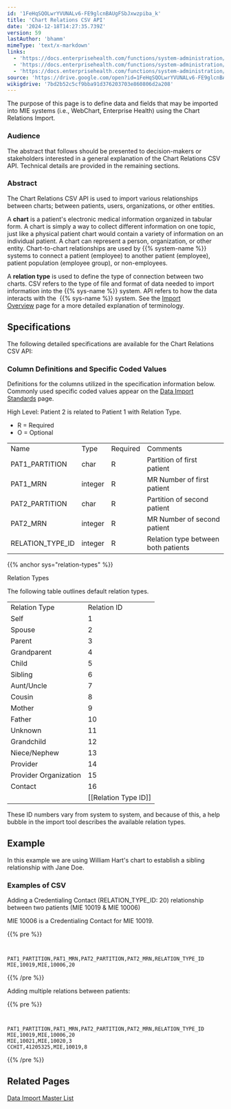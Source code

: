 ```yaml
---
id: '1FeHqSQOLwrYVUNALv6-FE9glcnBAUgFSbJxwzpiba_k'
title: 'Chart Relations CSV API'
date: '2024-12-18T14:27:35.739Z'
version: 59
lastAuthor: 'bhamm'
mimeType: 'text/x-markdown'
links:
  - 'https://docs.enterprisehealth.com/functions/system-administration/data-migration/data-import-overview/'
  - 'https://docs.enterprisehealth.com/functions/system-administration/data-migration/data-import-standards/'
  - 'https://docs.enterprisehealth.com/functions/system-administration/data-migration/data-import-master-list/'
source: 'https://drive.google.com/open?id=1FeHqSQOLwrYVUNALv6-FE9glcnBAUgFSbJxwzpiba_k'
wikigdrive: '7bd2b52c5cf9bba91d376203703e860806d2a208'
---
```

The purpose of this page is to define data and fields that may be imported into MIE systems (i.e., WebChart, Enterprise Health) using the Chart Relations Import.

### Audience

The abstract that follows should be presented to decision-makers or stakeholders interested in a general explanation of the Chart Relations CSV API. Technical details are provided in the remaining sections.

### Abstract

The Chart Relations CSV API is used to import various relationships between charts; between patients, users, organizations, or other entities.

A **chart** is a patient's electronic medical information organized in tabular form. A chart is simply a way to collect different information on one topic, just like a physical patient chart would contain a variety of information on an individual patient. A chart can represent a person, organization, or other entity. Chart-to-chart relationships are used by {{% system-name %}} systems to connect a patient (employee) to another patient (employee), patient population (employee group), or non-employees.

A **relation type** is used to define the type of connection between two charts. CSV refers to the type of file and format of data needed to import information into the {{% sys-name %}} system. API refers to how the data interacts with the  {{% sys-name %}} system. See the [Import Overview](https://docs.enterprisehealth.com/functions/system-administration/data-migration/data-import-overview/) page for a more detailed explanation of terminology.

## Specifications

The following detailed specifications are available for the Chart Relations CSV API:

### Column Definitions and Specific Coded Values

Definitions for the columns utilized in the specification information below. Commonly used specific coded values appear on the [Data Import Standards](https://docs.enterprisehealth.com/functions/system-administration/data-migration/data-import-standards/) page.

High Level: Patient 2 is related to Patient 1 with Relation Type.

* R = Required
* O = Optional
<table>
<tr>
<td>Name</td>
<td>Type</td>
<td>Required</td>
<td>Comments</td>
</tr>
<tr>
<td>PAT1_PARTITION</td>
<td>char</td>
<td>R</td>
<td>Partition of first patient</td>
</tr>
<tr>
<td>PAT1_MRN</td>
<td>integer</td>
<td>R</td>
<td>MR Number of first patient</td>
</tr>
<tr>
<td>PAT2_PARTITION</td>
<td>char</td>
<td>R</td>
<td>Partition of second patient</td>
</tr>
<tr>
<td>PAT2_MRN</td>
<td>integer</td>
<td>R</td>
<td>MR Number of second patient</td>
</tr>
<tr>
<td>RELATION_TYPE_ID</td>
<td>integer</td>
<td>R</td>
<td>Relation type between both patients</td>
</tr>
</table>

{{% anchor sys="relation-types" %}}

Relation Types

The following table outlines default relation types.
<table>
<tr>
<td>Relation Type</td>
<td>Relation ID</td>
</tr>
<tr>
<td>Self</td>
<td>1</td>
</tr>
<tr>
<td>Spouse</td>
<td>2</td>
</tr>
<tr>
<td>Parent</td>
<td>3</td>
</tr>
<tr>
<td>Grandparent</td>
<td>4</td>
</tr>
<tr>
<td>Child</td>
<td>5</td>
</tr>
<tr>
<td>Sibling</td>
<td>6</td>
</tr>
<tr>
<td>Aunt/Uncle</td>
<td>7</td>
</tr>
<tr>
<td>Cousin</td>
<td>8</td>
</tr>
<tr>
<td>Mother</td>
<td>9</td>
</tr>
<tr>
<td>Father</td>
<td>10</td>
</tr>
<tr>
<td>Unknown</td>
<td>11</td>
</tr>
<tr>
<td>Grandchild</td>
<td>12</td>
</tr>
<tr>
<td>Niece/Nephew</td>
<td>13</td>
</tr>
<tr>
<td>Provider</td>
<td>14</td>
</tr>
<tr>
<td>Provider Organization</td>
<td>15</td>
</tr>
<tr>
<td>Contact</td>
<td>16</td>
</tr>
<tr>
<td></td>
<td>[[Relation Type ID]]</td>
</tr>
</table>

These ID numbers vary from system to system, and because of this, a help bubble in the import tool describes the available relation types.

## Example

In this example we are using William Hart's chart to establish a sibling relationship with Jane Doe.

### Examples of CSV

Adding a Credentialing Contact (RELATION_TYPE_ID: 20) relationship between two patients (MIE 10019 & MIE 10006)

MIE 10006 is a Credentialing Contact for MIE 10019.

{{% pre %}}
```


PAT1_PARTITION,PAT1_MRN,PAT2_PARTITION,PAT2_MRN,RELATION_TYPE_ID
MIE,10019,MIE,10006,20

```
{{% /pre %}}

Adding multiple relations between patients:

{{% pre %}}
```


PAT1_PARTITION,PAT1_MRN,PAT2_PARTITION,PAT2_MRN,RELATION_TYPE_ID
MIE,10019,MIE,10006,20
MIE,10021,MIE,10020,3
CCHIT,41205325,MIE,10019,8

```
{{% /pre %}}

## Related Pages

[Data Import Master List](https://docs.enterprisehealth.com/functions/system-administration/data-migration/data-import-master-list/)
